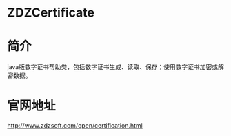 # ZDZCertificate

# 简介
java版数字证书帮助类，包括数字证书生成、读取、保存；使用数字证书加密或解密数据。<br/>


# 官网地址
http://www.zdzsoft.com/open/certification.html<br/>
